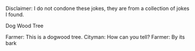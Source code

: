 Disclaimer: I do not condone these jokes, they are from a collection of jokes I found.

Dog Wood Tree

Farmer: This is a dogwood tree.
Cityman: How can you tell?
Farmer: By its bark


